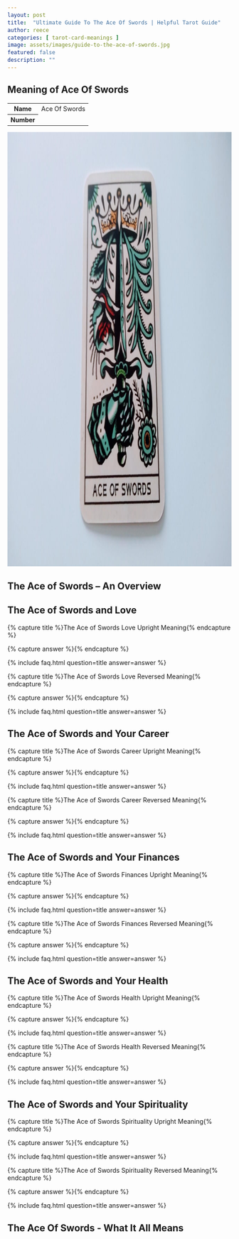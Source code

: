 ```yaml
---
layout: post
title:  "Ultimate Guide To The Ace Of Swords | Helpful Tarot Guide"
author: reece
categories: [ tarot-card-meanings ]
image: assets/images/guide-to-the-ace-of-swords.jpg
featured: false
description: ""
---
```


## Meaning of Ace Of Swords

<div class="overview">

  <table>
    <tbody>
      <tr>
        <th>Name</th>
        <td>Ace Of Swords</td>
      </tr>
      <tr>
        <th>Number</th>
        <td></td>
      </tr>
    </tbody>
  </table>

</div>

<img width="1280" height="977" src="/assets/images/tarot-cards/ace-of-swords.jpg" />

## The Ace of Swords – An Overview



## The Ace of Swords and Love

{% capture title %}The Ace of Swords Love Upright Meaning{% endcapture %}

{% capture answer %}{% endcapture %}

{% include faq.html question=title answer=answer %}

{% capture title %}The Ace of Swords Love Reversed Meaning{% endcapture %}

{% capture answer %}{% endcapture %}

{% include faq.html question=title answer=answer %}

## The Ace of Swords and Your Career

{% capture title %}The Ace of Swords Career Upright Meaning{% endcapture %}

{% capture answer %}{% endcapture %}

{% include faq.html question=title answer=answer %}

{% capture title %}The Ace of Swords Career Reversed Meaning{% endcapture %}

{% capture answer %}{% endcapture %}

{% include faq.html question=title answer=answer %}

## The Ace of Swords and Your Finances

{% capture title %}The Ace of Swords Finances Upright Meaning{% endcapture %}

{% capture answer %}{% endcapture %}

{% include faq.html question=title answer=answer %}

{% capture title %}The Ace of Swords Finances Reversed Meaning{% endcapture %}

{% capture answer %}{% endcapture %}

{% include faq.html question=title answer=answer %}

## The Ace of Swords and Your Health

{% capture title %}The Ace of Swords Health Upright Meaning{% endcapture %}

{% capture answer %}{% endcapture %}

{% include faq.html question=title answer=answer %}

{% capture title %}The Ace of Swords Health Reversed Meaning{% endcapture %}

{% capture answer %}{% endcapture %}

{% include faq.html question=title answer=answer %}

## The Ace of Swords and Your Spirituality

{% capture title %}The Ace of Swords Spirituality Upright Meaning{% endcapture %}

{% capture answer %}{% endcapture %}

{% include faq.html question=title answer=answer %}

{% capture title %}The Ace of Swords Spirituality Reversed Meaning{% endcapture %}

{% capture answer %}{% endcapture %}

{% include faq.html question=title answer=answer %}

## The Ace Of Swords - What It All Means

